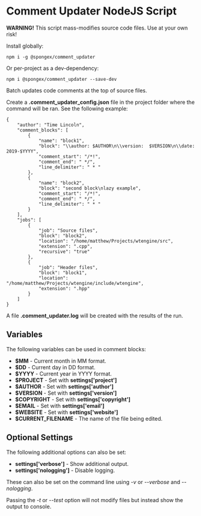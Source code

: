 # Comment Updater NodeJS Script

__WARNING!__  This script mass-modifies source code files.  Use at your own risk!

Install globally:
```
npm i -g @spongex/comment_updater
```

Or per-project as a dev-dependency:
```
npm i @spongex/comment_updater --save-dev
```

Batch updates code comments at the top of source files.

Create a __.comment_updater_config.json__ file in the project folder where the command will be ran.
See the following example:
```
{
    "author": "Time Lincoln",
    "comment_blocks": [
        {
            "name": "block1",
            "block": "\\author: $AUTHOR\n\\version:  $VERSION\n\\date:  2019-$YYYY",
            "comment_start": "/*!",
            "comment_end": " */",
            "line_delimiter": " * "
        },
        {
            "name": "block2",
            "block": "second block\nlazy example",
            "comment_start": "/*!",
            "comment_end": " */",
            "line_delimiter": " * "
        }
    ],
    "jobs": [
        {
            "job": "Source files",
            "block": "block2",
            "location": "/home/matthew/Projects/wtengine/src",
            "extension": ".cpp",
            "recursive": "true"
        },
        {
            "job": "Header files",
            "block": "block1",
            "location": "/home/matthew/Projects/wtengine/include/wtengine",
            "extension": ".hpp"
        }
    ]
}
```

A file __.comment_updater.log__ will be created with the results of the run.

## Variables

The following variables can be used in comment blocks:
- __$MM__ - Current month in MM format.
- __$DD__ - Current day in DD format.
- __$YYYY__ - Current year in YYYY format.
- __$PROJECT__ - Set with __settings['project']__
- __$AUTHOR__ - Set with __settings['author']__
- __$VERSION__ - Set with __settings['version']__
- __$COPYRIGHT__ - Set with __settings['copyright']__
- __$EMAIL__ - Set with __settings['email']__
- __$WEBSITE__ - Set with __settings['website']__
- __$CURRENT_FILENAME__ - The name of the file being edited.

## Optional Settings

The following additional options can also be set:
- __settings['verbose']__ - Show additional output.
- __settings['nologging']__ - Disable logging.

These can also be set on the command line using *-v* or *--verbose* and *--nologging*.

Passing the *-t* or *--test* option will not modify files but instead show the output to console.
